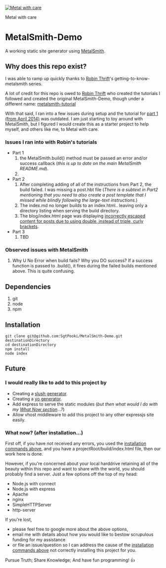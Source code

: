 [![Metal with care](http://i.imgur.com/qtTluO7.jpg)](http://youtu.be/Klgex-dymq0?t=2m17s)

Metal with care

# MetalSmith-Demo

A working static site generator using [MetalSmith](https://github.com/segmentio/metalsmith). 

## Why does this repo exist?

I was able to ramp up quickly thanks to [Robin Thrift](https://github.com/RobinThrift)'s getting-to-know-metalsmith series. 

A lot of credit for this repo is owed to [Robin Thrift](https://github.com/RobinThrift) who created the tutorials I followed and 
created the original MetalSmith-Demo, though under a different name: [metalsmith-tutorial](https://github.com/RobinThrift/metalsmith-tutorial)

With that said, I ran into a few issues during setup and the tutorial for [part 1 (from April 2014)](http://www.robinthrift.com/posts/metalsmith-part-1-setting-up-the-forge/) 
was outdated. I am just starting to toy around with MetalSmith, but I figured I would create this as a starter project to help myself, 
and others like me, to Metal with care.

### Issues I ran into with Robin's tutorials

- Part 1
    1. the MetalSmith.build() method must be passed an error and/or success callback (_this is up to date on the main MetalSmith README.md_).
    2. 
- Part 2
    1. After completing adding of all of the instructions from Part 2, the build failed. I was missing a post.hbt file (_There is a subtext in Part2 mentioning that you need to also create a post template that I missed while blindly following the large-text instructions._)
    2. The index.md no longer builds to an index.html.. leaving only a directory listing when serving the build directory.
    3. The blog/index.html page was displaying [incorrectly escaped content for posts due to using double, instead of triple, curly brackets](http://handlebarsjs.com/#html-escaping). 
- Part 3
    1. TBD

### Observed issues with MetalSmith

1. Why U No Error when build fails? Why you DO success? If a success function is passed to .build(), it fires during the failed builds mentioned above. This is quite confusing.


## Dependencies

1. git
2. node
3. npm

## Installation
```
git clone git@github.com:SgtPooki/MetalSmith-Demo.git destinationDirectory
cd destinationDirectory
npm install
node index
```

## Future

### I would really like to add to this project by

- Creating a [slush generator](http://thejackalofjavascript.com/building-slush-generator/).
- Creating a [yo generator](http://yeoman.io/authoring/).
- Add express to serve the static modules (_but then what would I do with my [What Now section](#what-now-after-installation)...?_)
- Allow vhost middleware to add this project to any other expressjs site easily.

### What now? (after installation...)

First off, if you have not received any errors, you used the [installation commands above](#installation), and you have a projectRoot/build/index.html file, then our work here is done.

However, if you're concerned about your local harddrive retaining all of the beauty within this repo and want to share with the world, 
you should probably find a server. Just a few options off the top of my head:

- Node.js with connect
- Node.js with express
- Apache
- nginx
- SimpleHTTPServer
- http-server

If you're lost, 
- please feel free to google more about the above options, 
- email me with details about how you would like to bestow scrupulous funding for my assistance
- or file an issue/question so I can address the cause of the [installation commands above](#installation) not correctly installing this project for you.

Pursue Truth; Share Knowledge; And have fun programming! :thumbsup:

